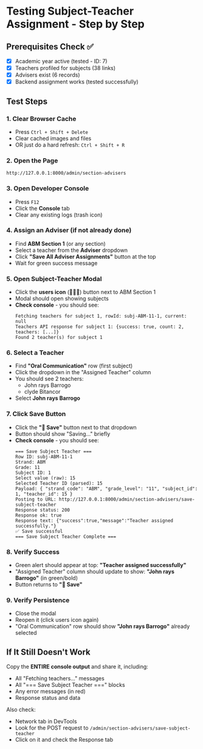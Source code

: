 # Testing Subject-Teacher Assignment - Step by Step

## Prerequisites Check ✅
- [x] Academic year active (tested - ID: 7)
- [x] Teachers profiled for subjects (38 links)
- [x] Advisers exist (6 records)
- [x] Backend assignment works (tested successfully)

## Test Steps

### 1. Clear Browser Cache
- Press `Ctrl + Shift + Delete`
- Clear cached images and files
- OR just do a hard refresh: `Ctrl + Shift + R`

### 2. Open the Page
```
http://127.0.0.1:8000/admin/section-advisers
```

### 3. Open Developer Console
- Press `F12`
- Click the **Console** tab
- Clear any existing logs (trash icon)

### 4. Assign an Adviser (if not already done)
- Find **ABM Section 1** (or any section)
- Select a teacher from the **Adviser** dropdown
- Click **"Save All Adviser Assignments"** button at the top
- Wait for green success message

### 5. Open Subject-Teacher Modal
- Click the **users icon** (🧑‍🤝‍🧑) button next to ABM Section 1
- Modal should open showing subjects
- **Check console** - you should see:
  ```
  Fetching teachers for subject 1, rowId: subj-ABM-11-1, current: null
  Teachers API response for subject 1: {success: true, count: 2, teachers: [...]}
  Found 2 teacher(s) for subject 1
  ```

### 6. Select a Teacher
- Find **"Oral Communication"** row (first subject)
- Click the dropdown in the "Assigned Teacher" column
- You should see 2 teachers:
  - John rays Barrogo
  - clyde Bitancor
- Select **John rays Barrogo**

### 7. Click Save Button
- Click the **"💾 Save"** button next to that dropdown
- Button should show "Saving..." briefly
- **Check console** - you should see:
  ```
  === Save Subject Teacher ===
  Row ID: subj-ABM-11-1
  Strand: ABM
  Grade: 11
  Subject ID: 1
  Select value (raw): 15
  Selected Teacher ID (parsed): 15
  Payload: { "strand_code": "ABM", "grade_level": "11", "subject_id": 1, "teacher_id": 15 }
  Posting to URL: http://127.0.0.1:8000/admin/section-advisers/save-subject-teacher
  Response status: 200
  Response ok: true
  Response text: {"success":true,"message":"Teacher assigned successfully."}
  ✅ Save successful
  === Save Subject Teacher Complete ===
  ```

### 8. Verify Success
- Green alert should appear at top: **"Teacher assigned successfully"**
- "Assigned Teacher" column should update to show: **"John rays Barrogo"** (in green/bold)
- Button returns to **"💾 Save"**

### 9. Verify Persistence
- Close the modal
- Reopen it (click users icon again)
- "Oral Communication" row should show **"John rays Barrogo"** already selected

## If It Still Doesn't Work

Copy the **ENTIRE console output** and share it, including:
- All "Fetching teachers..." messages
- All "=== Save Subject Teacher ===" blocks
- Any error messages (in red)
- Response status and data

Also check:
- Network tab in DevTools
- Look for the POST request to `/admin/section-advisers/save-subject-teacher`
- Click on it and check the Response tab
